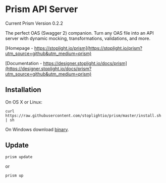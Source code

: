 # Prism API Server

Current Prism Version 0.2.2

The perfect OAS (Swagger 2) companion. Turn any OAS file into an API server with dynamic mocking, transformations, validations, and more.

[Homepage - https://stoplight.io/prism](https://stoplight.io/prism?utm_source=github&utm_medium=prism)

[Documentation - https://designer.stoplight.io/docs/prism](https://designer.stoplight.io/docs/prism?utm_source=github&utm_medium=prism)

## Installation

On OS X or Linux:

```
curl https://raw.githubusercontent.com/stoplightio/prism/master/install.sh | sh
```

On Windows download [binary](https://github.com/stoplightio/prism/releases).

## Update

```
prism update
```
or
```
prism up
```

